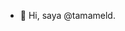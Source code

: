 - 👋 Hi, saya @tamameld.

<!---
tamameld/tamameld is a ✨ special ✨ repository because its `README.md` (this file) appears on your GitHub profile.
You can click the Preview link to take a look at your changes.
--->
